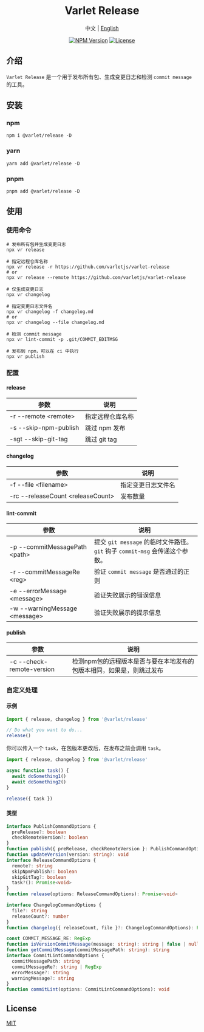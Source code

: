 <h1 align="center">Varlet Release</h1>

<p align="center">
  <span>中文</span> | 
  <a href="https://github.com/varletjs/release/blob/main/README.md">English</a>
</p>
<p align="center">
  <a href="https://www.npmjs.com/package/@varlet/release" target="_blank" rel="noopener noreferrer"><img src="https://badgen.net/npm/v/@varlet/release" alt="NPM Version" /></a>
  <a href="https://github.com/valetjs/release/blob/master/LICENSE" target="_blank" rel="noopener noreferrer"><img src="https://badgen.net/github/license/varletjs/release" alt="License" /></a>
</p>

## 介绍

`Varlet Release` 是一个用于发布所有包、生成变更日志和检测 `commit message` 的工具。

## 安装

### npm

```shell
npm i @varlet/release -D
```

### yarn

```shell
yarn add @varlet/release -D
```

### pnpm

```shell
pnpm add @varlet/release -D
```

## 使用

### 使用命令

```shell
# 发布所有包并生成变更日志
npx vr release

# 指定远程仓库名称
npx vr release -r https://github.com/varletjs/varlet-release
# or
npx vr release --remote https://github.com/varletjs/varlet-release

# 仅生成变更日志
npx vr changelog

# 指定变更日志文件名
npx vr changelog -f changelog.md
# or
npx vr changelog --file changelog.md

# 检测 commit message
npx vr lint-commit -p .git/COMMIT_EDITMSG

# 发布到 npm，可以在 ci 中执行
npx vr publish
```

### 配置

#### release

| 参数                   | 说明             |
| ---------------------- | ---------------- |
| -r --remote \<remote\> | 指定远程仓库名称 |
| -s --skip-npm-publish  | 跳过 npm 发布    |
| -sgt --skip-git-tag    | 跳过 git tag     |

#### changelog

| 参数                                | 说明               |
| ----------------------------------- | ------------------ |
| -f --file \<filename\>              | 指定变更日志文件名 |
| -rc --releaseCount \<releaseCount\> | 发布数量           |

#### lint-commit

| 参数                            | 说明                                                                        |
| ------------------------------- | --------------------------------------------------------------------------- |
| -p --commitMessagePath \<path\> | 提交 `git message` 的临时文件路径。`git` 钩子 `commit-msg` 会传递这个参数。 |
| -r --commitMessageRe \<reg\>    | 验证 `commit message` 是否通过的正则                                        |
| -e --errorMessage \<message\>   | 验证失败展示的错误信息                                                      |
| -w --warningMessage \<message\> | 验证失败展示的提示信息                                                      |

#### publish

| 参数                      | 说明                                                                  |
| ------------------------- | --------------------------------------------------------------------- |
| -c --check-remote-version | 检测npm包的远程版本是否与要在本地发布的包版本相同，如果是，则跳过发布 |

### 自定义处理

#### 示例

```js
import { release, changelog } from '@varlet/release'

// Do what you want to do...
release()
```

你可以传入一个 `task`，在包版本更改后，在发布之前会调用 `task`。

```js
import { release, changelog } from '@varlet/release'

async function task() {
  await doSomething1()
  await doSomething2()
}

release({ task })
```

#### 类型

```ts
interface PublishCommandOptions {
  preRelease?: boolean
  checkRemoteVersion?: boolean
}
function publish({ preRelease, checkRemoteVersion }: PublishCommandOptions): Promise<void>
function updateVersion(version: string): void
interface ReleaseCommandOptions {
  remote?: string
  skipNpmPublish?: boolean
  skipGitTag?: boolean
  task?(): Promise<void>
}
function release(options: ReleaseCommandOptions): Promise<void>

interface ChangelogCommandOptions {
  file?: string
  releaseCount?: number
}
function changelog({ releaseCount, file }?: ChangelogCommandOptions): Promise<void>

const COMMIT_MESSAGE_RE: RegExp
function isVersionCommitMessage(message: string): string | false | null
function getCommitMessage(commitMessagePath: string): string
interface CommitLintCommandOptions {
  commitMessagePath: string
  commitMessageRe?: string | RegExp
  errorMessage?: string
  warningMessage?: string
}
function commitLint(options: CommitLintCommandOptions): void
```

## License

[MIT](https://github.com/varletjs/release/blob/main/LICENSE)
